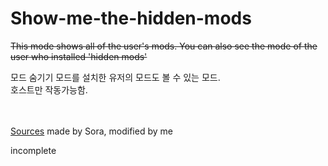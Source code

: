 # Show-me-the-hidden-mods
 <del>This mode shows all of the user's mods. You can also see the mode of the user who installed 'hidden mods'

모드 숨기기 모드를 설치한 유저의 모드도 볼 수 있는 모드.<br>
호스트만 작동가능함. </del>

<br><br>
<a href="https://modworkshop.net/mydownloads.php?action=view_down&did=21487">Sources</a> made by Sora, modified by me

incomplete
